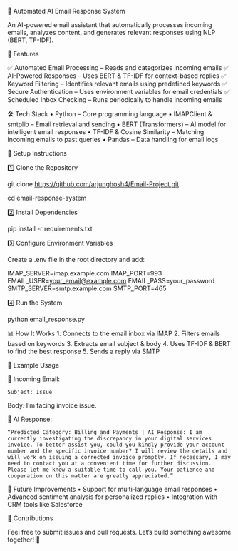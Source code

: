 📩 Automated AI Email Response System

An AI-powered email assistant that automatically processes incoming emails, analyzes content, and generates relevant responses using NLP (BERT, TF-IDF).

🚀 Features

✅ Automated Email Processing – Reads and categorizes incoming emails
✅ AI-Powered Responses – Uses BERT & TF-IDF for context-based replies
✅ Keyword Filtering – Identifies relevant emails using predefined keywords
✅ Secure Authentication – Uses environment variables for email credentials
✅ Scheduled Inbox Checking – Runs periodically to handle incoming emails

🛠 Tech Stack
	•	Python – Core programming language
	•	IMAPClient & smtplib – Email retrieval and sending
	•	BERT (Transformers) – AI model for intelligent email responses
	•	TF-IDF & Cosine Similarity – Matching incoming emails to past queries
	•	Pandas – Data handling for email logs

🔧 Setup Instructions

1️⃣ Clone the Repository

git clone https://github.com/arjunghosh4/Email-Project.git

cd email-response-system

2️⃣ Install Dependencies

pip install -r requirements.txt

3️⃣ Configure Environment Variables

Create a .env file in the root directory and add:

IMAP_SERVER=imap.example.com
IMAP_PORT=993
EMAIL_USER=your_email@example.com
EMAIL_PASS=your_password
SMTP_SERVER=smtp.example.com
SMTP_PORT=465

4️⃣ Run the System

python email_response.py

📊 How It Works
	1.	Connects to the email inbox via IMAP
	2.	Filters emails based on keywords
	3.	Extracts email subject & body
	4.	Uses TF-IDF & BERT to find the best response
	5.	Sends a reply via SMTP

📌 Example Usage

🔹 Incoming Email:

	Subject: Issue
Body: I’m facing invoice issue.

🔹 AI Response:

	“Predicted Category: Billing and Payments | AI Response: I am currently investigating the discrepancy in your digital services invoice. To better assist you, could you kindly provide your account number and the specific invoice number? I will review the details and will work on issuing a corrected invoice promptly. If necessary, I may need to contact you at a convenient time for further discussion. Please let me know a suitable time to call you. Your patience and cooperation on this matter are greatly appreciated.”

🤖 Future Improvements
	•	Support for multi-language email responses
	•	Advanced sentiment analysis for personalized replies
	•	Integration with CRM tools like Salesforce

🤝 Contributions

Feel free to submit issues and pull requests. Let’s build something awesome together! 🚀
